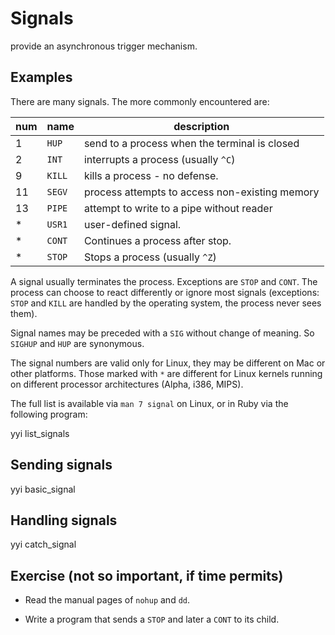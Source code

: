 # Signals

provide an asynchronous trigger mechanism.

## Examples

There are many signals.  The more commonly encountered are:

num |   name | description
----|--------|------------
  1 | `HUP`  | send to a process when the terminal is closed
  2 | `INT`  | interrupts a process (usually `^C`)
  9 | `KILL` | kills a process - no defense.
 11 | `SEGV` | process attempts to access non-existing memory
 13 | `PIPE` | attempt to write to a pipe without reader
  * | `USR1` | user-defined signal.
  * | `CONT` | Continues a process after stop.
  * | `STOP` | Stops a process (usually `^Z`)

A signal usually terminates the process.  Exceptions are `STOP`
and `CONT`.  The process can choose to react differently or
ignore most signals (exceptions: `STOP` and `KILL` are handled by
the operating system, the process never sees them).

Signal names may be preceded with a `SIG` without change of
meaning.  So `SIGHUP` and `HUP` are synonymous.

The signal numbers are valid only for Linux, they may be
different on Mac or other platforms.  Those marked with `*` are
different for Linux kernels running on different processor
architectures (Alpha, i386, MIPS).

The full list is available via `man 7 signal` on Linux, or in
Ruby via the following program:

yyi list_signals

## Sending signals

yyi basic_signal

## Handling signals

yyi catch_signal

## Exercise (not so important, if time permits)

* Read the manual pages of `nohup` and `dd`.

* Write a program that sends a `STOP` and later a `CONT` to its
  child.

